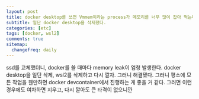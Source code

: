 ```yaml
---
layout: post
title: docker desktop를 쓰면 Vmmem이라는 process가 메모리를 너무 많이 잡아 먹는다.
subtitle: 일단 docker desktop을 삭제했다.
categories: [etc]
tags: [docker, wsl2]
comments: true
sitemap:
  changefreq: daily
---
```


ssd를 교체했더니, docker를 쓸 때마다 memory leak이 엄청 발생한다.
docker desktop을 일단 삭제, wsl2를 삭제하고 다시 깔자.
그러니 해결됐다.
그러니 평소에 모든 작업을 웬만하면 docker devcontainer에서 진행하는 게 좋을 거 같다. 그러면 이런 경우에도 여차하면 지우고, 다시 깔아도 큰 타격이 없으니깐